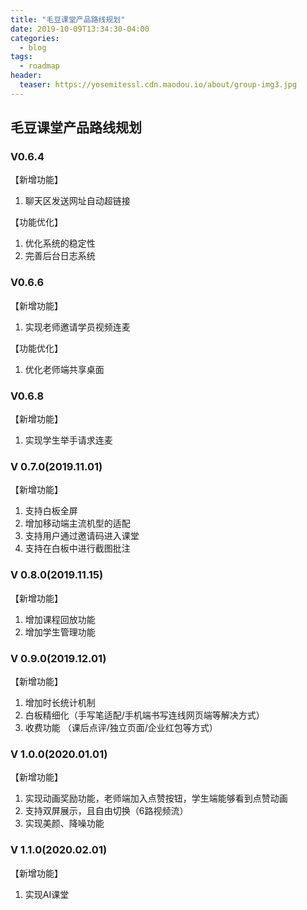 ```yaml
---
title: "毛豆课堂产品路线规划"
date: 2019-10-09T13:34:30-04:00
categories:
  - blog
tags:
  - roadmap
header:
  teaser: https://yosemitessl.cdn.maodou.io/about/group-img3.jpg
---
```


## 毛豆课堂产品路线规划
### V0.6.4
【新增功能】
1. 聊天区发送网址自动超链接

【功能优化】
1. 优化系统的稳定性
2. 完善后台日志系统

### V0.6.6
【新增功能】
1. 实现老师邀请学员视频连麦

【功能优化】
1. 优化老师端共享桌面

### V0.6.8
【新增功能】
1. 实现学生举手请求连麦

### V 0.7.0(2019.11.01)
【新增功能】
1. 支持白板全屏
2. 增加移动端主流机型的适配
3. 支持用户通过邀请码进入课堂
4. 支持在白板中进行截图批注

### V 0.8.0(2019.11.15)
【新增功能】
1. 增加课程回放功能
2. 增加学生管理功能

### V 0.9.0(2019.12.01)
【新增功能】
1. 增加时长统计机制
2. 白板精细化（手写笔适配/手机端书写连线网页端等解决方式）
3. 收费功能 （课后点评/独立页面/企业红包等方式）

### V 1.0.0(2020.01.01)
【新增功能】
1. 实现动画奖励功能，老师端加入点赞按钮，学生端能够看到点赞动画
2. 支持双屏展示，且自由切换（6路视频流）
3. 实现美颜、降噪功能

### V 1.1.0(2020.02.01)
【新增功能】
1. 实现AI课堂
